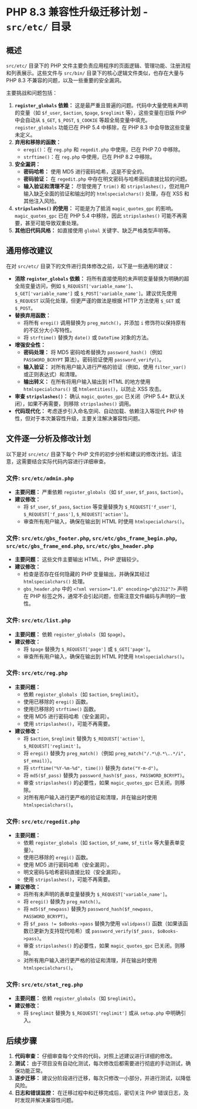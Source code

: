 # PHP 8.3 兼容性升级迁移计划 - `src/etc/` 目录

## 概述

`src/etc/` 目录下的 PHP 文件主要负责应用程序的页面逻辑、管理功能、注册流程和列表展示。这些文件与 `src/bin/` 目录下的核心逻辑文件类似，也存在大量与 PHP 8.3 不兼容的问题，以及一些重要的安全漏洞。

主要挑战和问题包括：

1.  **`register_globals` 依赖：** 这是最严重且普遍的问题。代码中大量使用未声明的变量（如 `$f_user`, `$action`, `$page`, `$reglimit` 等），这些变量在旧版 PHP 中会自动从 `$_GET`, `$_POST`, `$_COOKIE` 等超全局变量中填充。`register_globals` 功能已在 PHP 5.4 中移除，在 PHP 8.3 中会导致这些变量未定义。
2.  **弃用和移除的函数：**
    *   `eregi()`：在 `reg.php` 和 `regedit.php` 中使用，已在 PHP 7.0 中移除。
    *   `strftime()`：在 `reg.php` 中使用，已在 PHP 8.2 中移除。
3.  **安全漏洞：**
    *   **密码哈希：** 使用 MD5 进行密码哈希，这是不安全的。
    *   **密码验证：** 在 `regedit.php` 中存在明文密码与哈希密码直接比较的问题。
    *   **输入验证和清理不足：** 尽管使用了 `trim()` 和 `stripslashes()`，但对用户输入缺乏全面的验证和输出时的 `htmlspecialchars()` 处理，存在 XSS 和其他注入风险。
4.  **`stripslashes()` 的使用：** 可能是为了抵消 `magic_quotes_gpc` 的影响。`magic_quotes_gpc` 已在 PHP 5.4 中移除，因此 `stripslashes()` 可能不再需要，甚至可能导致双重处理。
5.  **其他旧代码风格：** 如直接使用 `global` 关键字、缺乏严格类型声明等。

## 通用修改建议

在对 `src/etc/` 目录下的文件进行具体修改之前，以下是一些通用的建议：

*   **消除 `register_globals` 依赖：** 将所有直接使用的未声明变量替换为明确的超全局变量访问，例如 `$_REQUEST['variable_name']`、`$_GET['variable_name']` 或 `$_POST['variable_name']`。建议优先使用 `$_REQUEST` 以简化处理，但更严谨的做法是根据 HTTP 方法使用 `$_GET` 或 `$_POST`。
*   **替换弃用函数：**
    *   将所有 `eregi()` 调用替换为 `preg_match()`，并添加 `i` 修饰符以保持原有的不区分大小写特性。
    *   将 `strftime()` 替换为 `date()` 或 `DateTime` 对象的方法。
*   **增强安全性：**
    *   **密码处理：** 将 MD5 密码哈希替换为 `password_hash()`（例如 `PASSWORD_BCRYPT` 算法）。密码验证使用 `password_verify()`。
    *   **输入验证：** 对所有用户输入进行严格的验证（例如，使用 `filter_var()` 或正则表达式）和清理。
    *   **输出转义：** 在所有将用户输入输出到 HTML 的地方使用 `htmlspecialchars()` 或 `htmlentities()`，以防止 XSS 攻击。
*   **审查 `stripslashes()`：** 确认 `magic_quotes_gpc` 已关闭（PHP 5.4+ 默认关闭），如果不再需要，则移除 `stripslashes()` 调用。
*   **代码现代化：** 考虑逐步引入命名空间、自动加载、依赖注入等现代 PHP 特性，但对于本次兼容性升级，主要关注解决兼容性问题。

## 文件逐一分析及修改计划

以下是对 `src/etc/` 目录下每个 PHP 文件的初步分析和建议的修改计划。请注意，这需要结合实际代码内容进行详细审查。

### 文件: `src/etc/admin.php`

*   **主要问题：** 严重依赖 `register_globals`（如 `$f_user`, `$f_pass`, `$action`）。
*   **建议修改：**
    *   将 `$f_user`, `$f_pass`, `$action` 等变量替换为 `$_REQUEST['f_user']`, `$_REQUEST['f_pass']`, `$_REQUEST['action']`。
    *   审查所有用户输入，确保在输出到 HTML 时使用 `htmlspecialchars()`。

### 文件: `src/etc/gbs_footer.php`, `src/etc/gbs_frame_begin.php`, `src/etc/gbs_frame_end.php`, `src/etc/gbs_header.php`

*   **主要问题：** 这些文件主要输出 HTML，PHP 逻辑较少。
*   **建议修改：**
    *   检查是否存在任何隐藏的 PHP 变量输出，并确保其经过 `htmlspecialchars()` 处理。
    *   `gbs_header.php` 中的 `<?xml version="1.0" encoding="gb2312"?>` 声明在 PHP 标签之外，通常不会引起问题，但需注意文件编码与声明的一致性。

### 文件: `src/etc/list.php`

*   **主要问题：** 依赖 `register_globals`（如 `$page`）。
*   **建议修改：**
    *   将 `$page` 替换为 `$_REQUEST['page']` 或 `$_GET['page']`。
    *   审查所有用户输入，确保在输出到 HTML 时使用 `htmlspecialchars()`。

### 文件: `src/etc/reg.php`

*   **主要问题：**
    *   依赖 `register_globals`（如 `$action`, `$reglimit`）。
    *   使用已移除的 `eregi()` 函数。
    *   使用已移除的 `strftime()` 函数。
    *   使用 MD5 进行密码哈希（安全漏洞）。
    *   使用 `stripslashes()`，可能不再需要。
*   **建议修改：**
    *   将 `$action`, `$reglimit` 替换为 `$_REQUEST['action']`, `$_REQUEST['reglimit']`。
    *   将 `eregi()` 替换为 `preg_match()`（例如 `preg_match("/.*\@.*\..*/i", $f_email)`）。
    *   将 `strftime("%Y-%m-%d", time())` 替换为 `date("Y-m-d")`。
    *   将 `md5($f_pass)` 替换为 `password_hash($f_pass, PASSWORD_BCRYPT)`。
    *   审查 `stripslashes()` 的必要性，如果 `magic_quotes_gpc` 已关闭，则移除。
    *   对所有用户输入进行更严格的验证和清理，并在输出时使用 `htmlspecialchars()`。

### 文件: `src/etc/regedit.php`

*   **主要问题：**
    *   依赖 `register_globals`（如 `$action`, `$f_name`, `$f_title` 等大量表单变量）。
    *   使用已移除的 `eregi()` 函数。
    *   使用 MD5 进行密码哈希（安全漏洞）。
    *   明文密码与哈希密码直接比较（安全漏洞）。
    *   使用 `stripslashes()`，可能不再需要。
*   **建议修改：**
    *   将所有未声明的表单变量替换为 `$_REQUEST['variable_name']`。
    *   将 `eregi()` 替换为 `preg_match()`。
    *   将 `md5($f_newpass)` 替换为 `password_hash($f_newpass, PASSWORD_BCRYPT)`。
    *   将 `$f_pass != $oBooks->pass` 替换为使用 `validpass()` 函数（如果该函数已更新为支持现代哈希）或 `password_verify($f_pass, $oBooks->pass)`。
    *   审查 `stripslashes()` 的必要性，如果 `magic_quotes_gpc` 已关闭，则移除。
    *   对所有用户输入进行更严格的验证和清理，并在输出时使用 `htmlspecialchars()`。

### 文件: `src/etc/stat_reg.php`

*   **主要问题：** 依赖 `register_globals`（如 `$reglimit`）。
*   **建议修改：**
    *   将 `$reglimit` 替换为 `$_REQUEST['reglimit']` 或从 `setup.php` 中明确引入。

## 后续步骤

1.  **代码审查：** 仔细审查每个文件的代码，对照上述建议进行详细的修改。
2.  **测试：** 由于项目没有自动化测试，每次修改后都需要进行彻底的手动测试，确保功能正常。
3.  **逐步迁移：** 建议分阶段进行迁移，每次只修改一小部分，并进行测试，以降低风险。
4.  **日志和错误监控：** 在迁移过程中和迁移完成后，密切关注 PHP 错误日志，及时发现并解决兼容性问题。
